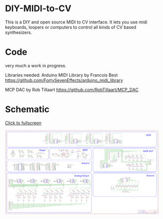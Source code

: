 # DIY-MIDI-to-CV
This is a DIY and open source MIDI to CV interface. It lets you use midi keyboards, loopers or computers to control all kinds of CV based synthesizers.


# Code
very much a work in progress.

Libraries needed:
Arduino MIDI Library by Francois Best
https://github.com/FortySevenEffects/arduino_midi_library

MCP DAC by Rob Tillaart
https://github.com/RobTillaart/MCP_DAC

# Schematic

[Click to fullscreen](https://raw.githubusercontent.com/TuckerMacor/DIY-MIDI-to-CV/main/Schematic/DIY%20MIDI%20to%20CV%20Schematic.svg)

![](/Schematic/DIY%20MIDI%20to%20CV%20Schematic.svg)

